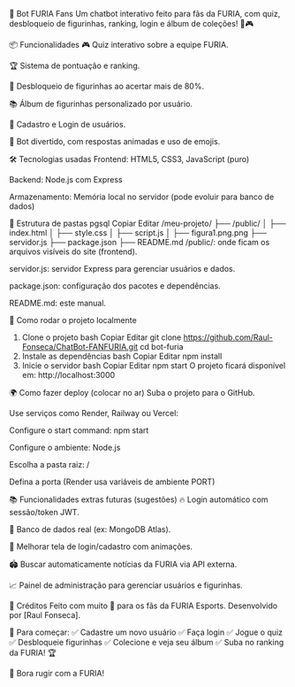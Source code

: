 🐆 Bot FURIA Fans
Um chatbot interativo feito para fãs da FURIA, com quiz, desbloqueio de figurinhas, ranking, login e álbum de coleções! 🚀🎮

📦 Funcionalidades
🎮 Quiz interativo sobre a equipe FURIA.

🏆 Sistema de pontuação e ranking.

🎴 Desbloqueio de figurinhas ao acertar mais de 80%.

📚 Álbum de figurinhas personalizado por usuário.

🔐 Cadastro e Login de usuários.

💬 Bot divertido, com respostas animadas e uso de emojis.

🛠️ Tecnologias usadas
Frontend: HTML5, CSS3, JavaScript (puro)

Backend: Node.js com Express

Armazenamento: Memória local no servidor (pode evoluir para banco de dados)

📁 Estrutura de pastas
pgsql
Copiar
Editar
/meu-projeto/
├── /public/
│   ├── index.html
│   ├── style.css
│   ├── script.js
│   ├── figura1.png.png
├── servidor.js
├── package.json
├── README.md
/public/: onde ficam os arquivos visíveis do site (frontend).

servidor.js: servidor Express para gerenciar usuários e dados.

package.json: configuração dos pacotes e dependências.

README.md: este manual.

🚀 Como rodar o projeto localmente
1. Clone o projeto
bash
Copiar
Editar
git clone https://github.com/Raul-Fonseca/ChatBot-FANFURIA.git
cd bot-furia
2. Instale as dependências
bash
Copiar
Editar
npm install
3. Inicie o servidor
bash
Copiar
Editar
npm start
O projeto ficará disponível em:
http://localhost:3000

🌍 Como fazer deploy (colocar no ar)
Suba o projeto para o GitHub.

Use serviços como Render, Railway ou Vercel:

Configure o start command: npm start

Configure o ambiente: Node.js

Escolha a pasta raiz: /

Defina a porta (Render usa variáveis de ambiente PORT)

📚 Funcionalidades extras futuras (sugestões)
🔥 Login automático com sessão/token JWT.

💾 Banco de dados real (ex: MongoDB Atlas).

🎨 Melhorar tela de login/cadastro com animações.

🏟️ Buscar automaticamente notícias da FURIA via API externa.

📈 Painel de administração para gerenciar usuários e figurinhas.

🐾 Créditos
Feito com muito 💛 para os fãs da FURIA Esports.
Desenvolvido por [Raul Fonseca].

🎯 Para começar:
✅ Cadastre um novo usuário
✅ Faça login
✅ Jogue o quiz
✅ Desbloqueie figurinhas
✅ Colecione e veja seu álbum
✅ Suba no ranking da FURIA! 🏆



🐆 Bora rugir com a FURIA!
